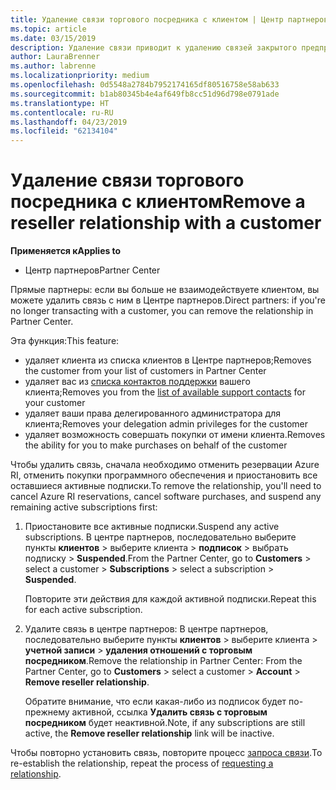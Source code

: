 ```yaml
---
title: Удаление связи торгового посредника с клиентом | Центр партнеров
ms.topic: article
ms.date: 03/15/2019
description: Удаление связи приводит к удалению связей закрытого предприятия из представления в Центре партнеров.
author: LauraBrenner
ms.author: labrenne
ms.localizationpriority: medium
ms.openlocfilehash: 0d5548a2784b7952174165df80516758e58ab633
ms.sourcegitcommit: b1ab80345b4e4af649fb8cc51d96d798e0791ade
ms.translationtype: HT
ms.contentlocale: ru-RU
ms.lasthandoff: 04/23/2019
ms.locfileid: "62134104"
---
```

# <a name="remove-a-reseller-relationship-with-a-customer"></a><span data-ttu-id="19cc1-103">Удаление связи торгового посредника с клиентом</span><span class="sxs-lookup"><span data-stu-id="19cc1-103">Remove a reseller relationship with a customer</span></span>

<span data-ttu-id="19cc1-104">**Применяется к**</span><span class="sxs-lookup"><span data-stu-id="19cc1-104">**Applies to**</span></span>

-   <span data-ttu-id="19cc1-105">Центр партнеров</span><span class="sxs-lookup"><span data-stu-id="19cc1-105">Partner Center</span></span>

<span data-ttu-id="19cc1-106">Прямые партнеры: если вы больше не взаимодействуете клиентом, вы можете удалить связь с ним в Центре партнеров.</span><span class="sxs-lookup"><span data-stu-id="19cc1-106">Direct partners: if you're no longer transacting with a customer, you can remove the relationship in Partner Center.</span></span> 

<span data-ttu-id="19cc1-107">Эта функция:</span><span class="sxs-lookup"><span data-stu-id="19cc1-107">This feature:</span></span>
*  <span data-ttu-id="19cc1-108">удаляет клиента из списка клиентов в Центре партнеров;</span><span class="sxs-lookup"><span data-stu-id="19cc1-108">Removes the customer from your list of customers in Partner Center</span></span>
*  <span data-ttu-id="19cc1-109">удаляет вас из [списка контактов поддержки](assign-support-contacts.md) вашего клиента;</span><span class="sxs-lookup"><span data-stu-id="19cc1-109">Removes you from the [list of available support contacts](assign-support-contacts.md) for your customer</span></span>
*  <span data-ttu-id="19cc1-110">удаляет ваши права делегированного администратора для клиента;</span><span class="sxs-lookup"><span data-stu-id="19cc1-110">Removes your delegation admin privileges for the customer</span></span>
*  <span data-ttu-id="19cc1-111">удаляет возможность совершать покупки от имени клиента.</span><span class="sxs-lookup"><span data-stu-id="19cc1-111">Removes the ability for you to make purchases on behalf of the customer</span></span>

<span data-ttu-id="19cc1-112">Чтобы удалить связь, сначала необходимо отменить резервации Azure RI, отменить покупки программного обеспечения и приостановить все оставшиеся активные подписки.</span><span class="sxs-lookup"><span data-stu-id="19cc1-112">To remove the relationship, you'll need to cancel Azure RI reservations, cancel software purchases, and suspend any remaining active subscriptions first:</span></span>
1. <span data-ttu-id="19cc1-113">Приостановите все активные подписки.</span><span class="sxs-lookup"><span data-stu-id="19cc1-113">Suspend any active subscriptions.</span></span> <span data-ttu-id="19cc1-114">В центре партнеров, последовательно выберите пункты **клиентов** > выберите клиента > **подписок** > выбрать подписку > **Suspended**.</span><span class="sxs-lookup"><span data-stu-id="19cc1-114">From the Partner Center, go to **Customers** > select a customer > **Subscriptions** > select a subscription > **Suspended**.</span></span> 

   <span data-ttu-id="19cc1-115">Повторите эти действия для каждой активной подписки.</span><span class="sxs-lookup"><span data-stu-id="19cc1-115">Repeat this for each active subscription.</span></span>

2. <span data-ttu-id="19cc1-116">Удалите связь в центре партнеров: В центре партнеров, последовательно выберите пункты **клиентов** > выберите клиента > **учетной записи** > **удаления отношений с торговым посредником**.</span><span class="sxs-lookup"><span data-stu-id="19cc1-116">Remove the relationship in Partner Center: From the Partner Center, go to **Customers** > select a customer > **Account** > **Remove reseller relationship**.</span></span>

   <span data-ttu-id="19cc1-117">Обратите внимание, что если какая-либо из подписок будет по-прежнему активной, ссылка **Удалить связь с торговым посредником** будет неактивной.</span><span class="sxs-lookup"><span data-stu-id="19cc1-117">Note, if any subscriptions are still active, the **Remove reseller relationship** link will be inactive.</span></span> 

<span data-ttu-id="19cc1-118">Чтобы повторно установить связь, повторите процесс [запроса связи](request-a-relationship-with-a-customer.md).</span><span class="sxs-lookup"><span data-stu-id="19cc1-118">To re-establish the relationship, repeat the process of [requesting a relationship](request-a-relationship-with-a-customer.md).</span></span>
